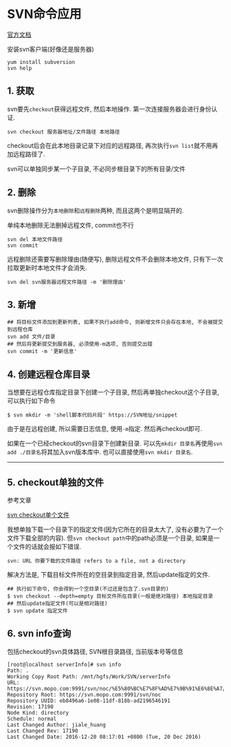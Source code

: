 # SVN命令应用

[官方文档](http://svnbook.red-bean.com/)

安装svn客户端(好像还是服务器)

```
yum install subversion
svn help
```

## 1. 获取

svn要先`checkout`获得远程文件, 然后本地操作. 第一次连接服务器会进行身份认证.

```
svn checkout 服务器地址/文件路径 本地路径
```

checkout后会在此本地目录记录下对应的远程路径, 再次执行`svn list`就不用再加远程路径了.

svn可以单独同步某一个子目录, 不必同步根目录下的所有目录/文件

## 2. 删除

svn删除操作分为`本地删除`和`远程删除`两种, 而且这两个是明显隔开的.

单纯本地删除无法删掉远程文件, commit也不行

```
svn del 本地文件路径
svn commit
```

远程删除还需要写删除理由(随便写), 删除远程文件不会删除本地文件, 只有下一次拉取更新时本地文件才会消失.

```
svn del svn服务器远程文件路径 -m '删除理由'
```

## 3. 新增

```
## 将目标文件添加到更新列表, 如果不执行add命令, 则新增文件只会存在本地, 不会被提交到远程仓库
svn add 文件/目录
## 然后将更新提交到服务器, 必须使用-m选项, 否则提交出错
svn commit -m '更新信息'
```

## 4. 创建远程仓库目录

当想要在远程仓库指定目录下创建一个子目录, 然后再单独checkout这个子目录, 可以执行如下命令

```
$ svn mkdir -m 'shell脚本代码片段' https://SVN地址/snippet
```

由于是在远程创建, 所以需要日志信息, 使用`-m`指定. 然后再checkout即可.

如果在一个已经checkout的svn目录下创建新目录. 可以先`mkdir 目录名`再使用`svn add ./目录名`将其加入svn版本库中. 也可以直接使用`svn mkdir 目录名`.

------

## 5. checkout单独的文件

参考文章

[svn checkout单个文件](http://www.cnblogs.com/leaven/p/4386915.html)

我想单独下载一个目录下的指定文件(因为它所在的目录太大了, 没有必要为了一个文件下载全部的内容). 但`svn checkout path`中的path必须是一个目录, 如果是一个文件的话就会报如下错误.

```
svn: URL 你要下载的文件路径 refers to a file, not a directory
```

解决方法是, 下载目标文件所在的空目录到指定目录, 然后update指定的文件.

```
## 执行如下命令, 你会得到一个空目录(不过还是包含了.svn目录的)
$ svn checkout --depth=empty 目标文件所在目录(一般是绝对路径) 本地指定目录
## 然后update指定文件(可以是相对路径)
$ svn update 指定文件
```

## 6. svn info查询

包括checkout的svn具体路径, SVN根目录路径, 当前版本号等信息

```
[root@localhost serverInfo]# svn info
Path: .
Working Copy Root Path: /mnt/hgfs/Work/SVN/serverInfo
URL: https://svn.mopo.com:9991/svn/noc/%E5%80%BC%E7%8F%AD%E7%9B%91%E6%8E%A7/%E9%80%9A%E7%94%A8/2016%E4%B8%9A%E5%8A%A1%E8%BF%90%E7%BB%B4%E8%B5%84%E6%BA%90%E5%90%8C%E6%AD%A5
Repository Root: https://svn.mopo.com:9991/svn/noc
Repository UUID: eb8496a6-1e08-11df-818b-ad2196546191
Revision: 17190
Node Kind: directory
Schedule: normal
Last Changed Author: jiale_huang
Last Changed Rev: 17190
Last Changed Date: 2016-12-20 08:17:01 +0800 (Tue, 20 Dec 2016)
```


